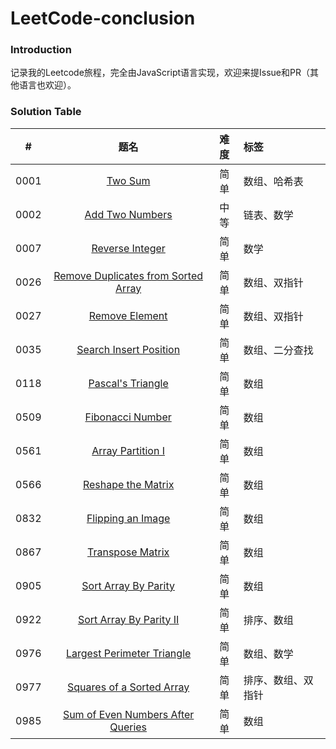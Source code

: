 # LeetCode-conclusion

### Introduction

记录我的Leetcode旅程，完全由JavaScript语言实现，欢迎来提Issue和PR（其他语言也欢迎）。

### Solution Table

|  #   |                             题名                             | 难度 | 标签               |
| :--: | :----------------------------------------------------------: | :--: | :----------------- |
| 0001 | [Two Sum](https://github.com/Mcnwork2018/LeetCode_mcn/tree/master/solution/0001.%20Two%20Sum) | 简单 | 数组、哈希表       |
| 0002 | [Add Two Numbers](https://github.com/Mcnwork2018/LeetCode_mcn/tree/master/solution/0002.%20Add%20Two%20Numbers) | 中等 | 链表、数学         |
| 0007 | [Reverse Integer](https://github.com/Mcnwork2018/LeetCode_mcn/tree/master/solution/0007.%20Reverse%20Integer) | 简单 | 数学               |
| 0026 | [Remove Duplicates from Sorted Array](https://github.com/Mcnwork2018/LeetCode-conclusion/tree/master/solution/0026.%20Remove%20Duplicates%20from%20Sorted%20Array) | 简单 | 数组、双指针       |
| 0027 | [Remove Element](https://github.com/Mcnwork2018/LeetCode-conclusion/tree/master/solution/0027) | 简单 | 数组、双指针       |
| 0035 | [Search Insert Position](https://github.com/Mcnwork2018/LeetCode-conclusion/tree/master/solution/0035.%20Search%20Insert%20Position) | 简单 | 数组、二分查找     |
| 0118 | [Pascal's Triangle](https://github.com/Mcnwork2018/LeetCode_mcn/tree/master/solution/0118.%20Pascal's%20Triangle) | 简单 | 数组               |
| 0509 | [Fibonacci Number](https://github.com/Mcnwork2018/LeetCode_mcn/tree/master/solution/0509.%20Fibonacci%20Number) | 简单 | 数组               |
| 0561 | [Array Partition I](https://github.com/Mcnwork2018/LeetCode_mcn/tree/master/solution/0561.%20Array%20Partition%20I) | 简单 | 数组               |
| 0566 | [Reshape the Matrix](https://github.com/Mcnwork2018/LeetCode_mcn/tree/master/solution/0566.%20Reshape%20the%20Matrix) | 简单 | 数组               |
| 0832 | [Flipping an Image](https://github.com/Mcnwork2018/LeetCode_mcn/tree/master/solution/0832.%20Flipping%20an%20Image) | 简单 | 数组               |
| 0867 | [Transpose Matrix](https://github.com/Mcnwork2018/LeetCode_mcn/tree/master/solution/0867.%20Transpose%20Matrix) | 简单 | 数组               |
| 0905 | [Sort Array By Parity](https://github.com/Mcnwork2018/LeetCode_mcn/tree/master/solution/0905.%20Sort%20Array%20By%20Parity) | 简单 | 数组               |
| 0922 | [Sort Array By Parity II](https://github.com/Mcnwork2018/LeetCode_mcn/tree/master/solution/0922.%20Sort%20Array%20By%20Parity%20II) | 简单 | 排序、数组         |
| 0976 | [Largest Perimeter Triangle](https://github.com/Mcnwork2018/LeetCode_mcn/tree/master/solution/0976.%20Largest%20Perimeter%20Triangle) | 简单 | 数组、数学         |
| 0977 | [Squares of a Sorted Array](https://github.com/Mcnwork2018/LeetCode_mcn/tree/master/solution/0977.%20Squares%20of%20a%20Sorted%20Array) | 简单 | 排序、数组、双指针 |
| 0985 | [Sum of Even Numbers After Queries](https://github.com/Mcnwork2018/LeetCode_mcn/tree/master/solution/0985.%20Sum%20of%20Even%20Numbers%20After%20Queries) | 简单 | 数组               |





